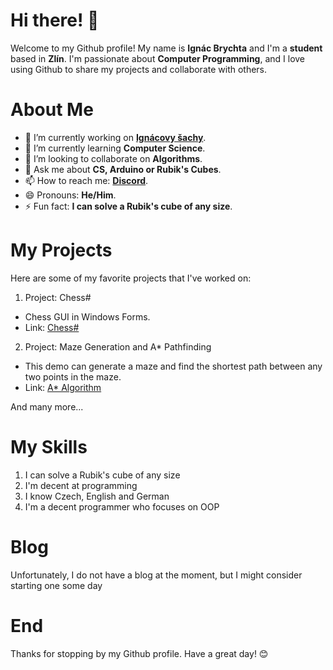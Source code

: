 # Hi there! 👋
Welcome to my Github profile! My name is **Ignác Brychta** and I'm a **student** based in **Zlín**. I'm passionate about **Computer Programming**, and I love using Github to share my projects and collaborate with others.

# About Me
- 🔭 I’m currently working on **[Ignácovy šachy][winformschess]**.
- 🌱 I’m currently learning **Computer Science**.
- 👯 I’m looking to collaborate on **Algorithms**.
- 💬 Ask me about **CS, Arduino or Rubik's Cubes**.
- 📫 How to reach me: **[Discord][discord-link]**.
- 😄 Pronouns: **He/Him**.
- ⚡ Fun fact: **I can solve a Rubik's cube of any size**.

# My Projects
Here are some of my favorite projects that I've worked on:

1. Project: Chess#
- Chess GUI in Windows Forms.
- Link: [Chess#](https://github.com/IgnacBrychta/WindowsFormsChess)
2. Project: Maze Generation and A* Pathfinding
 - This demo can generate a maze and find the shortest path between any two points in the maze.
 - Link: [A* Algorithm](https://github.com/IgnacBrychta/AStar-Algorithm-and-Recursive-Backtracking-Demo)
  
 And many more...

# My Skills
1. I can solve a Rubik's cube of any size
2. I'm decent at programming
3. I know Czech, English and German
4. I'm a decent programmer who focuses on OOP
# Blog
Unfortunately, I do not have a blog at the moment, but I might consider starting one some day

# End
Thanks for stopping by my Github profile. Have a great day! 😊

[winformschess]: https://github.com/IgnacBrychta/WindowsFormsChess
[discord-link]: https://discord.gg/P4gfCYParq
